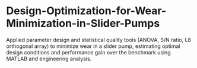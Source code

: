 # Design-Optimization-for-Wear-Minimization-in-Slider-Pumps
Applied parameter design and statistical quality tools (ANOVA, S/N ratio, L8 orthogonal array) to minimize wear in a slider pump, estimating optimal design conditions and performance gain over the benchmark using MATLAB and engineering analysis.
